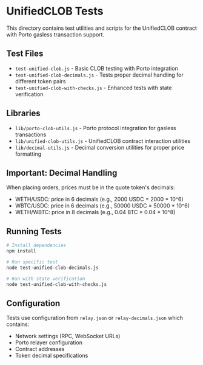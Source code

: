# UnifiedCLOB Tests

This directory contains test utilities and scripts for the UnifiedCLOB contract with Porto gasless transaction support.

## Test Files

- `test-unified-clob.js` - Basic CLOB testing with Porto integration
- `test-unified-clob-decimals.js` - Tests proper decimal handling for different token pairs
- `test-unified-clob-with-checks.js` - Enhanced tests with state verification

## Libraries

- `lib/porto-clob-utils.js` - Porto protocol integration for gasless transactions
- `lib/unified-clob-utils.js` - UnifiedCLOB contract interaction utilities
- `lib/decimal-utils.js` - Decimal conversion utilities for proper price formatting

## Important: Decimal Handling

When placing orders, prices must be in the quote token's decimals:
- WETH/USDC: price in 6 decimals (e.g., 2000 USDC = 2000 * 10^6)
- WBTC/USDC: price in 6 decimals (e.g., 50000 USDC = 50000 * 10^6)
- WETH/WBTC: price in 8 decimals (e.g., 0.04 BTC = 0.04 * 10^8)

## Running Tests

```bash
# Install dependencies
npm install

# Run specific test
node test-unified-clob-decimals.js

# Run with state verification
node test-unified-clob-with-checks.js
```

## Configuration

Tests use configuration from `relay.json` or `relay-decimals.json` which contains:
- Network settings (RPC, WebSocket URLs)
- Porto relayer configuration
- Contract addresses
- Token decimal specifications